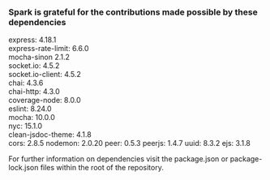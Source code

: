 ### Spark is grateful for the contributions made possible by these dependencies

express: 4.18.1   
express-rate-limit: 6.6.0   
mocha-sinon 2.1.2   
socket.io: 4.5.2   
socket.io-client: 4.5.2   
chai: 4.3.6    
chai-http: 4.3.0   
coverage-node: 8.0.0     
eslint: 8.24.0   
mocha: 10.0.0     
nyc: 15.1.0    
clean-jsdoc-theme: 4.1.8   
cors: 2.8.5
nodemon: 2.0.20
peer: 0.5.3
peerjs: 1.4.7
uuid: 8.3.2
ejs: 3.1.8

For further information on dependencies visit the package.json or package-lock.json files within the root of the repository. 
